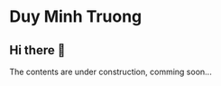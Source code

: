 <h1>Duy Minh Truong</h1>

<h2>Hi there 👋</h2>

<!-- <h2>🚀 Statistics</h2>

<p><img src="https://github-readme-stats.vercel.app/api/top-langs/?username=minh711&theme=dracula&hide_border=true&include_all_commits=true&count_private=true&layout=compact"/></p>

<h2>🍹Trophies</h2>

<p><img src="https://github-profile-trophy.vercel.app/?username=minh711&theme=onedark&no-frame=true&margin-w=8&margin-h=8&column=4&row=2"</p>

<h2>⁉ More...</h2>
-->

<p>The contents are under construction, comming soon...</p>
